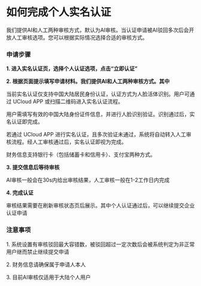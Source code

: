 

# 如何完成个人实名认证

我们提供AI和人工两种审核方式，默认为AI审核。当认证申请被AI驳回多次后会开放人工审核选项。您可以根据实际情况选择合适的审核方式。

### 申请步骤

**1. 进入实名认证页，选择个人认证选项，点击“立即认证”**

**2. 根据页面提示填写申请材料。我们提供AI和人工两种审核方式。其中**

当前实名认证仅支持中国大陆居民身份认证，认证方式为人脸活体识别。用户可通过 UCloud APP 或扫描二维码进入实名认证流程。

用户需填写有效的中国大陆身份证件信息，并进行人脸识别验证。识别通过后，实名认证即完成。

若通过 UCloud APP 进行实名认证，且多次验证未通过，系统将自动转入人工审核流程。经人工审核通过后，实名认证即视为完成。

财务信息支持银行卡（包括储蓄卡和信用卡）、支付宝两种方式。

**3. 提交信息后等待审核**

AI审核一般会在30s内给出审核结果，人工审核一般在1-2工作日内完成

**4. 完成认证**

审核结果需要在刷新审核状态页后展示。其中个人认证通过后，可以继续提交企业认证申请

### 注意事项

1\. 系统设置有审核驳回最大容错数，被驳回超过一定次数后会被系统判定为非正常用户继而禁止继续提交申请

2\. 财务信息请确保属于申请人本人

3\. 目前AI审核仅适用于大陆个人用户





